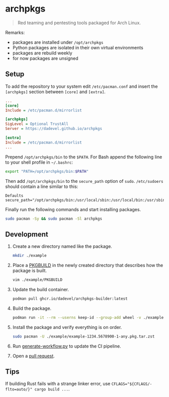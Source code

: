 # archpkgs

> Red teaming and pentesting tools packaged for Arch Linux.

Remarks:

- packages are installed under `/opt/archpkgs`
- Python packages are isolated in their own virtual environments
- packages are rebuild weekly
- for now packages are unsigned

## Setup

To add the repository to your system edit `/etc/pacman.conf` and insert the `[archpkgs]` section between `[core]` and `[extra]`.

~~~ ini
...
[core]
Include = /etc/pacman.d/mirrorlist

[archpkgs]
SigLevel = Optional TrustAll
Server = https://dadevel.github.io/archpkgs

[extra]
Include = /etc/pacman.d/mirrorlist
...
~~~

Prepend `/opt/archpkgs/bin` to the `$PATH`.
For Bash append the following line to your shell profile in `~/.bashrc`:

~~~ bash
export "PATH=/opt/archpkgs/bin:$PATH"
~~~

Then add `/opt/archpkgs/bin` to the `secure_path` option of `sudo`.
`/etc/sudoers` should contain a line similar to this:

~~~
Defaults secure_path="/opt/archpkgs/bin:/usr/local/sbin:/usr/local/bin:/usr/sbin:/usr/bin:/sbin:/bin"
~~~

Finally run the following commands and start installing packages.

~~~ bash
sudo pacman -Sy && sudo pacman -Sl archpkgs
~~~

## Development

1. Create a new directory named like the package.

    ~~~ bash
    mkdir ./example
    ~~~

2. Place a [PKGBUILD](https://wiki.archlinux.org/title/PKGBUILD) in the newly created directory that describes how the package is built.

    ~~~ bash
    vim ./example/PKGBUILD
    ~~~

3. Update the build container.

    ~~~ bash
    podman pull ghcr.io/dadevel/archpkgs-builder:latest
    ~~~

4. Build the package.

    ~~~ bash
    podman run -it --rm --userns keep-id --group-add wheel -v ./example:/build -w /build --entrypoint /bin/env ghcr.io/dadevel/archpkgs-builder:latest makepkg --syncdeps --clean --needed --noconfirm
    ~~~~

5. Install the package and verify everything is on order.

    ~~~ bash
    sudo pacman -U ./example/example-1234.5678900-1-any.pkg.tar.zst
    ~~~

6. Run [generate-workflow.py](./generate-workflow.py) to update the CI pipeline.
7. Open a [pull request](https://github.com/dadevel/archpkgs/pulls).

## Tips

If building Rust fails with a strange linker error, use `CFLAGS="${CFLAGS/-flto=auto/}" cargo build ...`.
